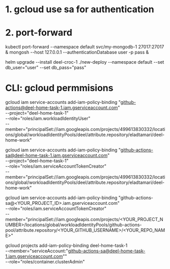 
#  1. gcloud use sa for authentication

#  2. port-forward 
  kubectl port-forward --namespace default svc/my-mongodb-1 27017:27017 &
  mongosh --host 127.0.0.1 --authenticationDatabase user -p pass &


  helm upgrade --install deel-croc-1 ./new-deploy --namespace default  --set db_user="user" --set db_pass="pass"

# CLI: gcloud permmisions

gcloud iam service-accounts add-iam-policy-binding "github-actions@deel-home-task-1.iam.gserviceaccount.com" \
--project="deel-home-task-1" \
--role="roles/iam.workloadIdentityUser" \
--member="principalSet://iam.googleapis.com/projects/499613830332/locations/global/workloadIdentityPools/deel/attribute.repository/eladtamari/deel-home-work"

gcloud iam service-accounts add-iam-policy-binding "github-actions-sa@deel-home-task-1.iam.gserviceaccount.com" \
--project="deel-home-task-1" \
--role="roles/iam.serviceAccountTokenCreator" \
--member="principalSet://iam.googleapis.com/projects/499613830332/locations/global/workloadIdentityPools/deel/attribute.repository/eladtamari/deel-home-work"

gcloud iam service-accounts add-iam-policy-binding "github-actions-sa@<YOUR_PROJECT_ID>.iam.gserviceaccount.com" \
--role="roles/iam.serviceAccountTokenCreator" \
--member="principalSet://iam.googleapis.com/projects/<YOUR_PROJECT_NUMBER>/locations/global/workloadIdentityPools/github-actions-pool/attribute.repository/<YOUR_GITHUB_USERNAME>/<YOUR_REPO_NAME>"

gcloud projects add-iam-policy-binding deel-home-task-1 \
--member="serviceAccount:"github-actions-sa@deel-home-task-1.iam.gserviceaccount.com"" \
--role="roles/container.clusterAdmin"
